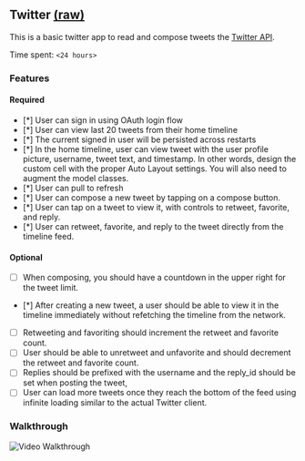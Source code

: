 ## Twitter [(raw)](https://gist.githubusercontent.com/timothy1ee/b9b1860c8ecb4b0b1c18/raw/2adc3f63677d81644e00245cee891eee88907767/gistfile1.md)

This is a basic twitter app to read and compose tweets the [Twitter API](https://apps.twitter.com/).

Time spent: `<24 hours>`

### Features

#### Required

- [*] User can sign in using OAuth login flow
- [*] User can view last 20 tweets from their home timeline
- [*] The current signed in user will be persisted across restarts
- [*] In the home timeline, user can view tweet with the user profile picture, username, tweet text, and timestamp.  In other words, design the custom cell with the proper Auto Layout settings.  You will also need to augment the model classes.
- [*] User can pull to refresh
- [*] User can compose a new tweet by tapping on a compose button.
- [*] User can tap on a tweet to view it, with controls to retweet, favorite, and reply.
- [*] User can retweet, favorite, and reply to the tweet directly from the timeline feed.

#### Optional

- [ ] When composing, you should have a countdown in the upper right for the tweet limit.
- [*] After creating a new tweet, a user should be able to view it in the timeline immediately without refetching the timeline from the network.
- [ ] Retweeting and favoriting should increment the retweet and favorite count.
- [ ] User should be able to unretweet and unfavorite and should decrement the retweet and favorite count.
- [ ] Replies should be prefixed with the username and the reply_id should be set when posting the tweet,
- [ ] User can load more tweets once they reach the bottom of the feed using infinite loading similar to the actual Twitter client.

### Walkthrough

![Video Walkthrough](twitterapp.gif)

